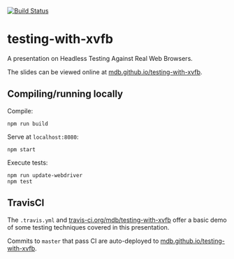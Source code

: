 [![Build Status](https://travis-ci.org/mdb/testing-with-xvfb.svg?branch=master)](https://travis-ci.org/mdb/testing-with-xvfb)

# testing-with-xvfb

A presentation on Headless Testing Against Real Web Browsers.

The slides can be viewed online at [mdb.github.io/testing-with-xvfb](http://mdb.github.io/testing-with-xvfb).

## Compiling/running locally

Compile:

```
npm run build
```

Serve at `localhost:8080`:

```
npm start
```

Execute tests:

```
npm run update-webdriver
npm test
```

## TravisCI

The `.travis.yml` and [travis-ci.org/mdb/testing-with-xvfb](https://travis-ci.org/mdb/testing-with-xvfb) offer a basic demo of some testing techniques covered in this presentation.

Commits to `master` that pass CI are auto-deployed to [mdb.github.io/testing-with-xvfb](http://mdb.github.io/testing-with-xvfb).
